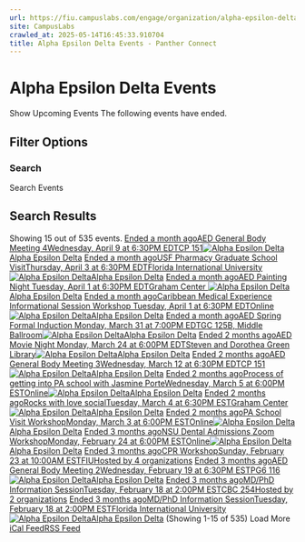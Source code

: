 ```yaml
---
url: https://fiu.campuslabs.com/engage/organization/alpha-epsilon-delta/events?showpastevents=true
site: CampusLabs
crawled_at: 2025-05-14T16:45:33.910704
title: Alpha Epsilon Delta Events - Panther Connect
---
```


# Alpha Epsilon Delta Events
Show Upcoming Events
The following events have ended.
## Filter Options
### Search
Search Events
## Search Results
Showing 15 out of 535 events.
[ Ended a month agoAED General Body Meeting 4Wednesday, April 9 at 6:30PM EDTCP 151![Alpha Epsilon Delta](https://se-images.campuslabs.com/clink/images/04466ea7-4d7e-432c-a8b4-10ef2857f425f3f33bf4-534f-418b-86e1-6fe4be43bbd8.png?preset=small-sq)Alpha Epsilon Delta](https://fiu.campuslabs.com/engage/event/11092368)
[ Ended a month agoUSF Pharmacy Graduate School VisitThursday, April 3 at 6:30PM EDTFlorida International University![Alpha Epsilon Delta](https://se-images.campuslabs.com/clink/images/04466ea7-4d7e-432c-a8b4-10ef2857f425f3f33bf4-534f-418b-86e1-6fe4be43bbd8.png?preset=small-sq)Alpha Epsilon Delta](https://fiu.campuslabs.com/engage/event/11176181)
[ Ended a month agoAED Painting Night Tuesday, April 1 at 6:30PM EDTGraham Center ![Alpha Epsilon Delta](https://se-images.campuslabs.com/clink/images/04466ea7-4d7e-432c-a8b4-10ef2857f425f3f33bf4-534f-418b-86e1-6fe4be43bbd8.png?preset=small-sq)Alpha Epsilon Delta](https://fiu.campuslabs.com/engage/event/11112351)
[ Ended a month agoCaribbean Medical Experience Informational Session Workshop Tuesday, April 1 at 6:30PM EDTOnline![Alpha Epsilon Delta](https://se-images.campuslabs.com/clink/images/04466ea7-4d7e-432c-a8b4-10ef2857f425f3f33bf4-534f-418b-86e1-6fe4be43bbd8.png?preset=small-sq)Alpha Epsilon Delta](https://fiu.campuslabs.com/engage/event/11184205)
[ Ended a month agoAED Spring Formal Induction Monday, March 31 at 7:00PM EDTGC 125B, Middle Ballroom![Alpha Epsilon Delta](https://se-images.campuslabs.com/clink/images/04466ea7-4d7e-432c-a8b4-10ef2857f425f3f33bf4-534f-418b-86e1-6fe4be43bbd8.png?preset=small-sq)Alpha Epsilon Delta](https://fiu.campuslabs.com/engage/event/11004853)
[ Ended 2 months agoAED Movie Night Monday, March 24 at 6:00PM EDTSteven and Dorothea Green Library![Alpha Epsilon Delta](https://se-images.campuslabs.com/clink/images/04466ea7-4d7e-432c-a8b4-10ef2857f425f3f33bf4-534f-418b-86e1-6fe4be43bbd8.png?preset=small-sq)Alpha Epsilon Delta](https://fiu.campuslabs.com/engage/event/10868918)
[ Ended 2 months agoAED General Body Meeting 3Wednesday, March 12 at 6:30PM EDTCP 151![Alpha Epsilon Delta](https://se-images.campuslabs.com/clink/images/04466ea7-4d7e-432c-a8b4-10ef2857f425f3f33bf4-534f-418b-86e1-6fe4be43bbd8.png?preset=small-sq)Alpha Epsilon Delta](https://fiu.campuslabs.com/engage/event/11092370)
[ Ended 2 months agoProcess of getting into PA school with Jasmine PorteWednesday, March 5 at 6:00PM ESTOnline![Alpha Epsilon Delta](https://se-images.campuslabs.com/clink/images/04466ea7-4d7e-432c-a8b4-10ef2857f425f3f33bf4-534f-418b-86e1-6fe4be43bbd8.png?preset=small-sq)Alpha Epsilon Delta](https://fiu.campuslabs.com/engage/event/11101370)
[ Ended 2 months agoRocks with love socialTuesday, March 4 at 6:30PM ESTGraham Center ![Alpha Epsilon Delta](https://se-images.campuslabs.com/clink/images/04466ea7-4d7e-432c-a8b4-10ef2857f425f3f33bf4-534f-418b-86e1-6fe4be43bbd8.png?preset=small-sq)Alpha Epsilon Delta](https://fiu.campuslabs.com/engage/event/11092342)
[ Ended 2 months agoPA School Visit WorkshopMonday, March 3 at 6:00PM ESTOnline![Alpha Epsilon Delta](https://se-images.campuslabs.com/clink/images/04466ea7-4d7e-432c-a8b4-10ef2857f425f3f33bf4-534f-418b-86e1-6fe4be43bbd8.png?preset=small-sq)Alpha Epsilon Delta](https://fiu.campuslabs.com/engage/event/10968685)
[ Ended 3 months agoNSU Dental Admissions Zoom WorkshopMonday, February 24 at 6:00PM ESTOnline![Alpha Epsilon Delta](https://se-images.campuslabs.com/clink/images/04466ea7-4d7e-432c-a8b4-10ef2857f425f3f33bf4-534f-418b-86e1-6fe4be43bbd8.png?preset=small-sq)Alpha Epsilon Delta](https://fiu.campuslabs.com/engage/event/11045972)
[ Ended 3 months agoCPR WorkshopSunday, February 23 at 10:00AM ESTFIUHosted by 4 organizations](https://fiu.campuslabs.com/engage/event/10910206)
[ Ended 3 months agoAED General Body Meeting 2Wednesday, February 19 at 6:30PM ESTPG6 116![Alpha Epsilon Delta](https://se-images.campuslabs.com/clink/images/04466ea7-4d7e-432c-a8b4-10ef2857f425f3f33bf4-534f-418b-86e1-6fe4be43bbd8.png?preset=small-sq)Alpha Epsilon Delta](https://fiu.campuslabs.com/engage/event/10927842)
[ Ended 3 months agoMD/PhD Information SessionTuesday, February 18 at 2:00PM ESTCBC 254Hosted by 2 organizations](https://fiu.campuslabs.com/engage/event/11085345)
[ Ended 3 months agoMD/PhD Information SessionTuesday, February 18 at 2:00PM ESTFlorida International University![Alpha Epsilon Delta](https://se-images.campuslabs.com/clink/images/04466ea7-4d7e-432c-a8b4-10ef2857f425f3f33bf4-534f-418b-86e1-6fe4be43bbd8.png?preset=small-sq)Alpha Epsilon Delta](https://fiu.campuslabs.com/engage/event/11047388)
(Showing 1-15 of 535) 
Load More
[iCal Feed](https://fiu.campuslabs.com/engage/organization/alpha-epsilon-delta/events.ics)[RSS Feed](https://fiu.campuslabs.com/engage/organization/alpha-epsilon-delta/events.rss)
